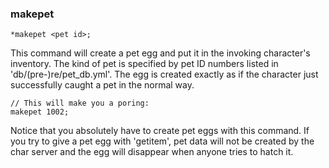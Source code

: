 ### makepet
```
*makepet <pet id>;
```

This command will create a pet egg and put it in the invoking character's
inventory. The kind of pet is specified by pet ID numbers listed in
'db/(pre-)re/pet_db.yml'. The egg is created exactly as if the character just successfully
caught a pet in the normal way.

	// This will make you a poring:
	makepet 1002;

Notice that you absolutely have to create pet eggs with this command. If you try
to give a pet egg with 'getitem', pet data will not be created by the char
server and the egg will disappear when anyone tries to hatch it.
